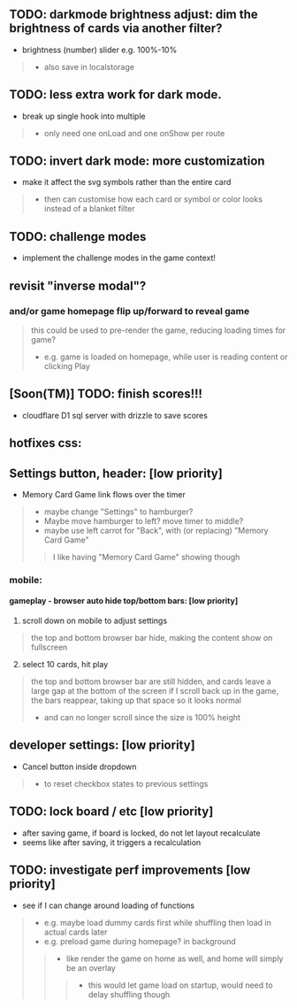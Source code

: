 ## TODO: darkmode brightness adjust: dim the brightness of cards via another filter?
- brightness (number) slider e.g. 100%-10%
> - also save in localstorage

## TODO: less extra work for dark mode.
- break up single hook into multiple
> - only need one onLoad and one onShow per route

## TODO: invert dark mode: more customization
- make it affect the svg symbols rather than the entire card
> - then can customise how each card or symbol or color looks instead of a blanket filter

## TODO: challenge modes
- implement the challenge modes in the game context!



## revisit "inverse modal"?
### and/or game homepage flip up/forward to reveal game
> this could be used to pre-render the game, reducing loading times for game?
> - e.g. game is loaded on homepage, while user is reading content or clicking Play

## [Soon(TM)] TODO: finish scores!!!
- cloudflare D1 sql server with drizzle to save scores


## hotfixes css:
## Settings button, header: [low priority]
- Memory Card Game link flows over the timer
> - maybe change "Settings" to hamburger? 
> - Maybe move hamburger to left? move timer to middle?
> - maybe use left carrot for "Back", with (or replacing) "Memory Card Game" 
> > I like having "Memory Card Game" showing though

### mobile:
#### gameplay - browser auto hide top/bottom bars: [low priority]
1. scroll down on mobile to adjust settings
> the top and bottom browser bar hide, making the content show on fullscreen
2. select 10 cards, hit play
> the top and bottom browser bar are still hidden, and cards leave a large gap at the bottom of the screen
> if I scroll back up in the game, the bars reappear, taking up that space so it looks normal
> - and can no longer scroll since the size is 100% height


## developer settings: [low priority]
- Cancel button inside dropdown
> - to reset checkbox states to previous settings

## TODO: lock board / etc [low priority]
- after saving game, if board is locked, do not let layout recalculate
- seems like after saving, it triggers a recalculation


## TODO: investigate perf improvements [low priority]
- see if I can change around loading of functions
> - e.g. maybe load dummy cards first while shuffling then load in actual cards later
> - e.g. preload game during homepage? in background
> > - like render the game on home as well, and home will simply be an overlay
> > > - this would let game load on startup, would need to delay shuffling though

